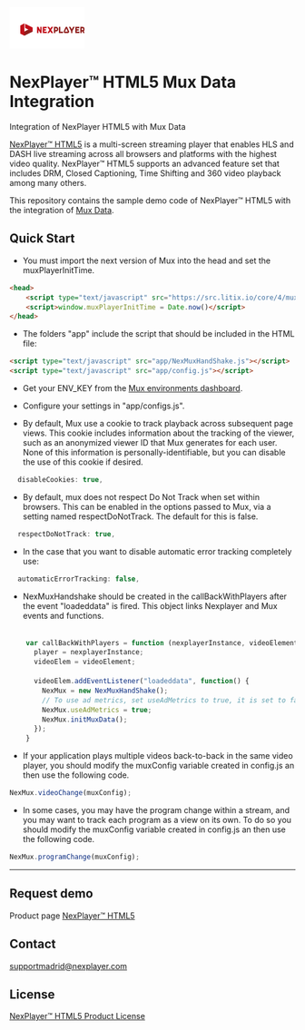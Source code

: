 ![NexPlayer demo home ](images/nexplayer-logo.png)

# NexPlayer™ HTML5 Mux Data Integration
Integration of NexPlayer HTML5 with Mux Data

[NexPlayer™ HTML5](https://nexplayersdk.com/nexplayer-html5/) is a multi-screen streaming player that enables HLS and DASH live streaming across all browsers and platforms with the highest video quality. NexPlayer™ HTML5 supports an advanced feature set that includes DRM, Closed Captioning, Time Shifting and 360 video playback among many others.

This repository contains the sample demo code of NexPlayer™ HTML5 with the integration of [Mux Data](https://docs.mux.com/guides/data).

## Quick Start

- You must import the next version of Mux into the head  and set the muxPlayerInitTime.

```html
<head>
	<script type="text/javascript" src="https://src.litix.io/core/4/mux.js"></script>
    <script>window.muxPlayerInitTime = Date.now()</script>
</head>
```

- The folders "app" include the script that should be included in the HTML file:

```html
<script type="text/javascript" src="app/NexMuxHandShake.js"></script>
<script type="text/javascript" src="app/config.js"></script>
```

- Get your ENV_KEY from the [Mux environments dashboard](https://dashboard.mux.com/login).

- Configure your settings in "app/configs.js".

- By default, Mux use a cookie to track playback across subsequent page views. This cookie includes information about the tracking of the viewer, such as an anonymized viewer ID that Mux generates for each user. None of this information is personally-identifiable, but you can disable the use of this cookie if desired.
```javascript
  disableCookies: true,
```

- By default, mux does not respect Do Not Track when set within browsers. This can be enabled in the options passed to Mux, via a setting named respectDoNotTrack. The default for this is false.
```javascript
  respectDoNotTrack: true,
```

- In the case that you want to disable automatic error tracking completely use:
```javascript
  automaticErrorTracking: false,
```

- NexMuxHandshake should be created in the callBackWithPlayers after the event "loadeddata" is fired. This object links Nexplayer and Mux events and functions.

```javascript

    var callBackWithPlayers = function (nexplayerInstance, videoElement) {
      player = nexplayerInstance;
      videoElem = videoElement;

      videoElem.addEventListener("loadeddata", function() {
        NexMux = new NexMuxHandShake();
        // To use ad metrics, set useAdMetrics to true, it is set to false by default.
        NexMux.useAdMetrics = true;
        NexMux.initMuxData();
      });
    }
```

- If your application plays multiple videos back-to-back in the same video player, you should modify the muxConfig variable created in config.js an then use the following code.

```javascript
NexMux.videoChange(muxConfig);
```

- In some cases, you may have the program change within a stream, and you may want to track each program as a view on its own. To do so you should modify the muxConfig variable created in config.js an then use the following code.

```javascript
NexMux.programChange(muxConfig);
```

-------------------

## Request demo
Product page [NexPlayer™ HTML5](https://nexplayersdk.com/html5-player/)

## Contact
[supportmadrid@nexplayer.com](mailto:supportmadrid@nexplayer.com)

## License
[NexPlayer™ HTML5 Product License](License.txt)